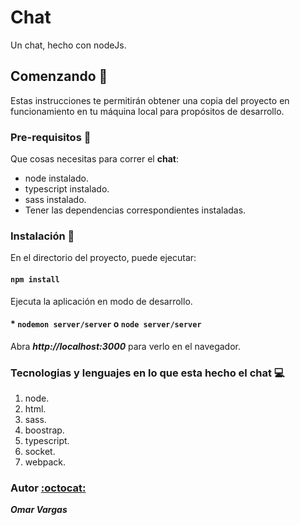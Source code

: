 # Chat

Un chat, hecho con nodeJs.

## Comenzando :rocket:

Estas instrucciones te permitirán obtener una copia del proyecto en funcionamiento en tu máquina local para propósitos de desarrollo.

### Pre-requisitos :pencil:

Que cosas necesitas para correr el **chat**:

* node instalado.
* typescript instalado.
* sass instalado.
* Tener las dependencias correspondientes instaladas.

### Instalación :wrench:

En el directorio del proyecto, puede ejecutar:

#### ``npm install``

Ejecuta la aplicación en modo de desarrollo.
#### * ``nodemon server/server`` o ``node server/server``
Abra _**http://localhost:3000**_ para verlo en el navegador.

### Tecnologias y lenguajes en lo que esta hecho el **chat** :computer:

1. node.
2. html.
3. sass.
4. boostrap.
5. typescript.
6. socket.
7. webpack.

### Autor [:octocat:](https://github.com/OmarVargas235)

**_Omar Vargas_**